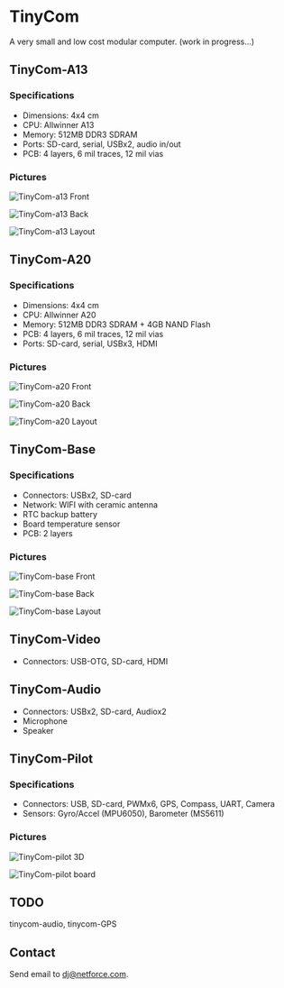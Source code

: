 # TinyCom

A very small and low cost modular computer.
(work in progress...)

## TinyCom-A13

### Specifications

- Dimensions: 4x4 cm
- CPU: Allwinner A13
- Memory: 512MB DDR3 SDRAM
- Ports: SD-card, serial, USBx2, audio in/out 
- PCB: 4 layers, 6 mil traces, 12 mil vias

### Pictures

![TinyCom-a13 Front](https://raw.githubusercontent.com/nfco/tinycom/master/tinycom-a13/tinycom-a13-front.png)

![TinyCom-a13 Back](https://raw.githubusercontent.com/nfco/tinycom/master/tinycom-a13/tinycom-a13-back.png)

![TinyCom-a13 Layout](https://raw.githubusercontent.com/nfco/tinycom/master/tinycom-a13/tinycom-a13-layout.png)

## TinyCom-A20

### Specifications

- Dimensions: 4x4 cm
- CPU: Allwinner A20
- Memory: 512MB DDR3 SDRAM + 4GB NAND Flash
- PCB: 4 layers, 6 mil traces, 12 mil vias
- Ports: SD-card, serial, USBx3, HDMI

### Pictures

![TinyCom-a20 Front](https://raw.githubusercontent.com/nfco/tinycom/master/tinycom-a20/tinycom-a20-front.png)

![TinyCom-a20 Back](https://raw.githubusercontent.com/nfco/tinycom/master/tinycom-a20/tinycom-a20-back.png)

![TinyCom-a20 Layout](https://raw.githubusercontent.com/nfco/tinycom/master/tinycom-a20/tinycom-a20-layout.png)

## TinyCom-Base

### Specifications

- Connectors:  USBx2, SD-card
- Network: WIFI with ceramic antenna
- RTC backup battery
- Board temperature sensor
- PCB: 2 layers

### Pictures

![TinyCom-base Front](https://raw.githubusercontent.com/nfco/tinycom/master/tinycom-base/tinycom-base-front.png)

![TinyCom-base Back](https://raw.githubusercontent.com/nfco/tinycom/master/tinycom-base/tinycom-base-back.png)

![TinyCom-base Layout](https://raw.githubusercontent.com/nfco/tinycom/master/tinycom-base/tinycom-base-layout.png)

## TinyCom-Video

- Connectors:  USB-OTG, SD-card, HDMI

## TinyCom-Audio

- Connectors:  USBx2, SD-card, Audiox2
- Microphone
- Speaker

## TinyCom-Pilot

### Specifications

- Connectors:  USB, SD-card, PWMx6, GPS, Compass, UART, Camera
- Sensors: Gyro/Accel (MPU6050), Barometer (MS5611)

### Pictures

![TinyCom-pilot 3D](https://raw.githubusercontent.com/nfco/tinycom/master/tinycom-pilot/tinycom-pilot-3d.png)

![TinyCom-pilot board](https://raw.githubusercontent.com/nfco/tinycom/master/tinycom-pilot/tinycom-pilot-board.png)

## TODO

tinycom-audio, tinycom-GPS

## Contact

Send email to dj@netforce.com.
